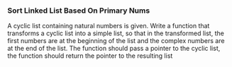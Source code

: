 ### Sort Linked List Based On Primary Nums

A cyclic list containing natural numbers is given. Write a function that transforms a cyclic list into a simple list, so
that in the transformed list, the first numbers are at the beginning of the list and the complex numbers are at the end
of the list. The function should pass a pointer to the cyclic list, the function should return the pointer to the
resulting list